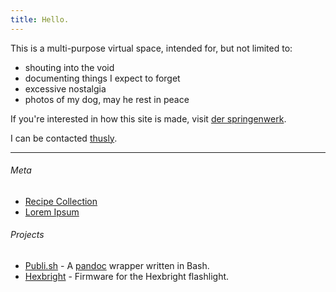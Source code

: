 ```yaml
---
title: Hello.
---
```


This is a multi-purpose virtual space, intended for, but not limited to:

- shouting into the void
- documenting things I expect to forget
- excessive nostalgia
- photos of my dog, may he rest in peace

If you're interested in how this site is made, visit [der springenwerk](/meta/der-springenwerk.html).

I can be contacted [thusly](mailto:jeremy@0x4A.org?subject=Hi!).

---

###### Meta
- [Recipe Collection](/meta/recipes.html)
- [Lorem Ipsum](/meta/lorem-ipsum.html)

###### Projects
- [Publi.sh](https://www.github.com/subcurmudgeon/publi.sh) - A [pandoc](https://pandoc.org) wrapper written in Bash.
- [Hexbright](https://www.github.com/subcurmudgeon/hexbright-firmware) - Firmware for the Hexbright flashlight.